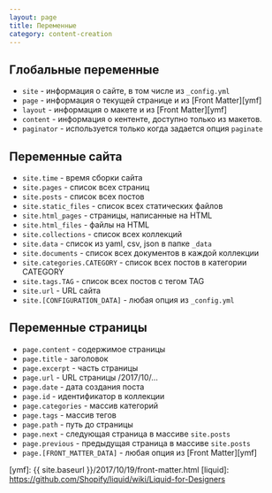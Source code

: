 ```yaml
---
layout: page
title: Переменные
category: content-creation
---
```

## Глобальные переменные
- `site` - информация о сайте, в том числе из `_config.yml`
- `page` - информация о текущей странице и из [Front Matter][ymf]
- `layout` - информация о макете и из [Front Matter][ymf]
- `content` - информация о кентенте, доступно только из макетов.
- `paginator` - используется только когда задается опция `paginate`

## Переменные сайта
- `site.time` - время сборки сайта
- `site.pages` - список всех страниц
- `site.posts` - список всех постов
- `site.static_files` - список всех статических файлов
- `site.html_pages` - страницы, написанные на HTML
- `site.html_files` - файлы на HTML
- `site.collections` - список всех коллекций
- `site.data` - список из yaml, csv, json в папке `_data`
- `site.documents` - список всех документов в каждой коллекции
- `site.categories.CATEGORY` - список всех постов в категории CATEGORY
- `site.tags.TAG` - список всех постов с тегом TAG
- `site.url` - URL сайта
- `site.[CONFIGURATION_DATA]` - любая опция из `_config.yml`

## Переменные страницы
- `page.content` - содержимое страницы
- `page.title` - заголовок
- `page.excerpt` - часть страницы
- `page.url` - URL страницы /2017/10/...
- `page.date` - дата создания поста
- `page.id` - идентификатор в коллекции
- `page.categories` - массив категорий
- `page.tags` - массив тегов
- `page.path` - путь до страницы
- `page.next` - следующая страница в массиве `site.posts`
- `page.previous` - предыдущая страница в массиве `site.posts`
- `page.[FRONT_MATTER_DATA]` - любая опция из [Front Matter][ymf]

[ymf]: {{ site.baseurl }}/2017/10/19/front-matter.html
[liquid]: https://github.com/Shopify/liquid/wiki/Liquid-for-Designers
